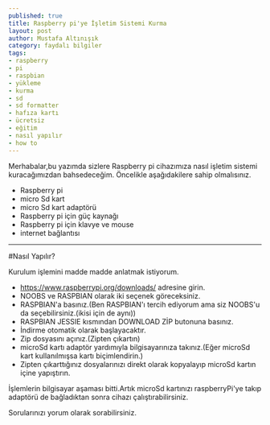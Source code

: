 ```yaml
---
published: true
title: Raspberry pi'ye İşletim Sistemi Kurma
layout: post
author: Mustafa Altınışık
category: faydalı bilgiler
tags:
- raspberry
- pi
- raspbian
- yükleme
- kurma
- sd
- sd formatter
- hafıza kartı
- ücretsiz
- eğitim
- nasıl yapılır
- how to
---
```


Merhabalar,bu yazımda sizlere Raspberry pi cihazımıza nasıl işletim sistemi kuracağımızdan bahsedeceğim.
Öncelikle aşağıdakilere sahip olmalısınız.

- Raspberry pi
- micro Sd kart
- micro Sd kart adaptörü
- Raspberry pi için güç kaynağı
- Raspberry pi için klavye ve mouse
- internet bağlantısı

*****
#Nasıl Yapılır?

Kurulum işlemini madde madde anlatmak istiyorum.
- https://www.raspberrypi.org/downloads/ adresine girin.
- NOOBS ve RASPBIAN olarak iki seçenek göreceksiniz.
- RASPBIAN'a basınız.(Ben RASPBIAN'ı tercih ediyorum ama siz NOOBS'u da seçebilirsiniz.(ikisi için de aynı))
- RASPBIAN JESSIE kısmından DOWNLOAD ZİP butonuna basınız.
- İndirme otomatik olarak başlayacaktır.
- Zip dosyasını açınız.(Zipten çıkartın)
- microSd kartı adaptör yardımıyla bilgisayarınıza takınız.(Eğer microSd kart kullanılmışsa kartı biçimlendirin.)
- Zipten çıkarttığınız dosyalarınızı direkt olarak kopyalayıp microSd kartın içine yapıştırın.

İşlemlerin bilgisayar aşaması bitti.Artık microSd kartınızı raspberryPi'ye takıp adaptörü de bağladıktan sonra cihazı çalıştırabilirsiniz.

Sorularınızı yorum olarak sorabilirsiniz.
